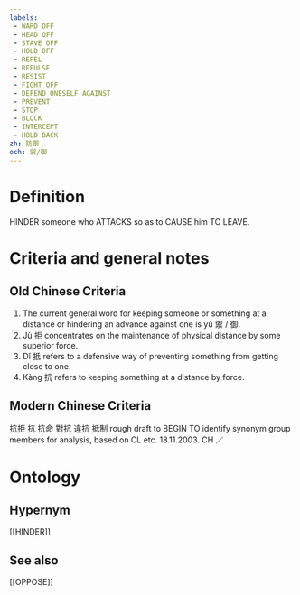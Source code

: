 ```yaml
---
labels: 
 - WARD OFF
 - HEAD OFF
 - STAVE OFF
 - HOLD OFF
 - REPEL
 - REPULSE
 - RESIST
 - FIGHT OFF
 - DEFEND ONESELF AGAINST
 - PREVENT
 - STOP
 - BLOCK
 - INTERCEPT
 - HOLD BACK
zh: 防禦
och: 禦/御
---
```


# Definition
HINDER someone who ATTACKS so as to CAUSE him TO LEAVE.
# Criteria and general notes
## Old Chinese Criteria
1. The current general word for keeping someone or something at a distance or hindering an advance against one is yù 禦 / 御.
2. Jù 拒 concentrates on the maintenance of physical distance by some superior force.
3. Dǐ 抵 refers to a defensive way of preventing something from getting close to one.
4. Kàng 抗 refers to keeping something at a distance by force.
## Modern Chinese Criteria
抗拒
抗
抗命
對抗
違抗
抵制
rough draft to BEGIN TO identify synonym group members for analysis, based on CL etc. 18.11.2003. CH ／
# Ontology

## Hypernym
[[HINDER]]
## See also
[[OPPOSE]]